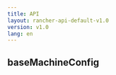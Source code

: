 ```yaml
---
title: API
layout: rancher-api-default-v1.0
version: v1.0
lang: en
---
```


## baseMachineConfig





